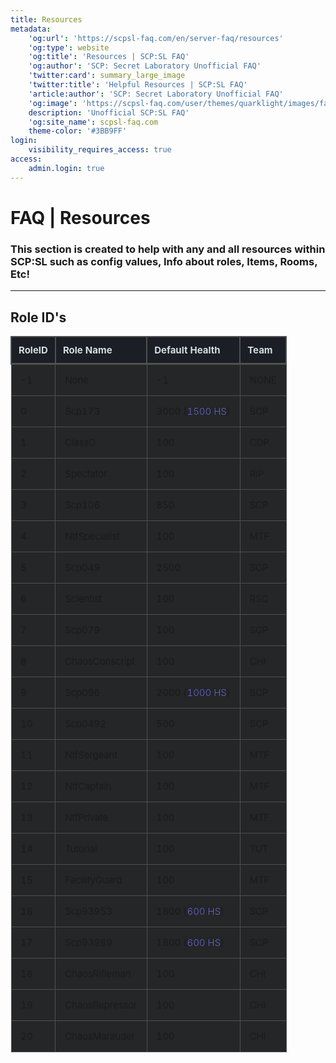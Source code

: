 ```yaml
---
title: Resources
metadata:
    'og:url': 'https://scpsl-faq.com/en/server-faq/resources'
    'og:type': website
    'og:title': 'Resources | SCP:SL FAQ'
    'og:author': 'SCP: Secret Laboratory Unofficial FAQ'
    'twitter:card': summary_large_image
    'twitter:title': 'Helpful Resources | SCP:SL FAQ'
    'article:author': 'SCP: Secret Laboratory Unofficial FAQ'
    'og:image': 'https://scpsl-faq.com/user/themes/quarklight/images/favicon.png'
    description: 'Unofficial SCP:SL FAQ'
    'og:site_name': scpsl-faq.com
    theme-color: '#3BB9FF'
login:
    visibility_requires_access: true
access:
    admin.login: true
---
```


# **FAQ | Resources <i class="fas fa-book"></i>**

### This section is created to help with any and all resources within SCP:SL such as config values, Info about roles, Items, Rooms, Etc!

***

## **Role ID's**

|  **RoleID**  |  **Role Name**  |  **Default Health**  |  **Team**  |
|  :-----          |  :-----          |  :-----          |  :-----          |
|  -1 |  None |  -1 |  NONE |
|  0 |  Scp173 |  3000 (<span style="color:#6863d1">1500 HS</span>) |  SCP |
|  1 |  ClassD |  100 |  CDP |
|  2 |  Spectator |  100 |  RIP |
|  3 |  Scp106 |  850 |  SCP |
|  4 |  NtfSpecialist |  100 |  MTF |
|  5 |  Scp049 |  2500 |  SCP |
|  6 |  Scientist |  100 |  RSC |
|  7 |  Scp079 |  100 |  SCP |
|  8 |  ChaosConscript |  100 |  CHI |
|  9 |  Scp096 |  2000 (<span style="color:#6863d1">1000 HS</span>) |  SCP |
|  10 |  Scp0492 |  500 |  SCP |
|  11 |  NtfSergeant |  100 |  MTF |
|  12 |  NtfCaptain |  100 |  MTF |
|  13 |  NtfPrivate |  100 |  MTF |
|  14 |  Tutorial |  100 |  TUT |
|  15 |  FacilityGuard |  100 |  MTF |
|  16 |  Scp93953 |  1800 (<span style="color:#6863d1">600 HS</span>) |  SCP |
|  17 |  Scp93989 |  1800 (<span style="color:#6863d1">600 HS</span>) |  SCP |
|  18 |  ChaosRifleman |  100 |  CHI |
|  19 |  ChaosRepressor |  100 |  CHI |
|  20 |  ChaosMarauder |  100 |  CHI |



<style>
    table{
        border-collapse: collapse;
        border-spacing: 0;
        border: 2px;
}
    th {
        color: #D5DDE5;
        background: #1b1e24;
        border-bottom-color: rgb(80,80,80);
        border-bottom-style: solid;
        border-bottom-width:3px;
        border-left-color: rgb(80,80,80);
        border-left-style: solid;
        border-left-width:2px;
        border-right-color: rgb(80,80,80);
        border-right-style: solid;
        border-right-width: 2px;
        border-top-color: rgb(80,80,80);
        border-top-style: solid;
        border-top-width: 2px;
        font-size: 15px;
        font-weight: 100;
        padding: 11px;
        text-align: left;
        text-shadow: 0 1px 1px rgba(0, 0, 0, 0.1);
        vertical-align: middle;
}

    td {
        border-style : solid;
        border: 1px solid rgb(80,80,80);
        background: #242627;
        padding: 15px;
        text-align: left;
        vertical-align: middle;
        font-weight: 300;
        font-size: 15px;
        text-shadow: -1px -1px 1px rgba(0, 0, 0, 0.1);
}
    </style>
